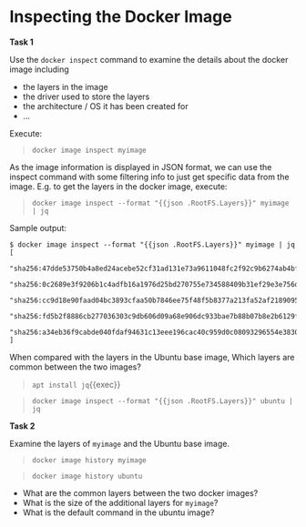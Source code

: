# Inspecting the Docker Image

**Task 1**

Use the `docker inspect` command to examine the details about the docker image including
* the layers in the image 
* the driver used to store the layers
* the architecture / OS it has been created for
* ...

Execute:

> `docker image inspect myimage`

As the image information is displayed in JSON format, we can  use the inspect command with some filtering info to just get specific data from the image. E.g. to get the layers in the docker image,  execute:

> `docker image inspect --format "{{json .RootFS.Layers}}" myimage | jq`

Sample output:

```
$ docker image inspect --format "{{json .RootFS.Layers}}" myimage | jq
[
  "sha256:47dde53750b4a8ed24acebe52cf31ad131e73a9611048fc2f92c9b6274ab4bf3",
  "sha256:0c2689e3f9206b1c4adfb16a1976d25bd270755e734588409b31ef29e3e756d6",
  "sha256:cc9d18e90faad04bc3893cfaa50b7846ee75f48f5b8377a213fa52af2189095c",
  "sha256:fd5b2f8886cb277036303c9db606d09a68e906dc933bae7b88b07b8e2b6129f1",
  "sha256:a34eb36f9cabde040fdaf94631c13eee196cac40c959d0c08093296554e38305"
]
```


When compared with the layers in the Ubuntu base image, Which layers are common between the two images?

> `apt install jq`{{exec}}

> `docker image inspect --format "{{json .RootFS.Layers}}" ubuntu | jq`

**Task 2**

Examine the layers of `myimage` and  the Ubuntu base image.

> `docker image history myimage`

> `docker image history ubuntu`

* What are the common layers between the two docker images? 
* What is the size of the additional layers for `myimage`?
* What is the default command in the ubuntu image?